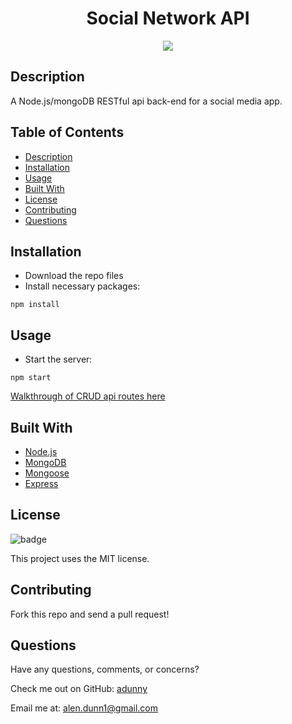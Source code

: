 <h1 align="center">Social Network API</h1>
  
<p align="center">
  <img src="https://img.shields.io/badge/license-MIT-blue"/>
</p>
  
## Description
A  Node.js/mongoDB RESTful api back-end for a social media app.


  
## Table of Contents
- [Description](#description)
- [Installation](#installation)
- [Usage](#usage)
- [Built With](#built-with)
- [License](#license)
- [Contributing](#contributing)
- [Questions](#questions)
  
## Installation 
- Download the repo files
- Install necessary packages:

```
npm install
```
## Usage

- Start the server:
```
npm start
```

[Walkthrough of CRUD api routes here](https://drive.google.com/file/d/1F0dOgu8c5HU4F-nxipIhOEtBmlUaZH5g/view?usp=sharing)


## Built With

* [Node.js](https://nodejs.org/en/)
* [MongoDB](https://www.mongodb.com/)
* [Mongoose](https://mongoosejs.com/)
* [Express](https://expressjs.com/)
  
## License
![badge](https://img.shields.io/badge/license-MIT-blue)
  
This project uses the MIT license.
  
  
## Contributing
Fork this repo and send a pull request!
  
## Questions
Have any questions, comments, or concerns?
  
Check me out on GitHub: [adunny](https://github.com/adunny)
  
Email me at: [alen.dunn1@gmail.com](alen.dunn1@gmail.com)
